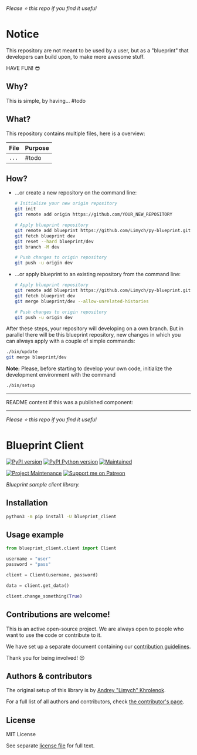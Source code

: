 *Please :star: this repo if you find it useful*

# Notice

This repository are not meant to be used by a user, but as a "blueprint" that developers
can build upon, to make more awesome stuff.

HAVE FUN! 😎

## Why?

This is simple, by having... #todo

## What?

This repository contains multiple files, here is a overview:

File | Purpose
-- | --
`...` | #todo

## How?

* …or create a new repository on the command line:
    ```bash
    # Initialize your new origin repository
    git init
    git remote add origin https://github.com/YOUR_NEW_REPOSITORY

    # Apply blueprint repository
    git remote add blueprint https://github.com/Limych/py-blueprint.git
    git fetch blueprint dev
    git reset --hard blueprint/dev
    git branch -M dev

    # Push changes to origin repository
    git push -u origin dev
    ```

* …or apply blueprint to an existing repository from the command line:
    ```bash
    # Apply blueprint repository
    git remote add blueprint https://github.com/Limych/py-blueprint.git
    git fetch blueprint dev
    git merge blueprint/dev --allow-unrelated-histories

    # Push changes to origin repository
    git push -u origin dev
    ```

After these steps, your repository will developing on a own branch. But in parallel there will be this blueprint repository, new changes in which you can always apply with a couple of simple commands:
```bash
./bin/update
git merge blueprint/dev
```

**Note:** Please, before starting to develop your own code, initialize the development environment with the command
```bash
./bin/setup
```

***
README content if this was a published component:
***

*Please :star: this repo if you find it useful*

# Blueprint Client

[![PyPI version][pypi-shield]][pypi]
[![PyPI Python version][pypi-pyversion]][pypi]
[![Maintained][Maintained]](#)

[![Project Maintenance][maintenance-shield]][user_profile]
[![Support me on Patreon][patreon-shield]][patreon]

_Blueprint sample client library._

## Installation

```bash
python3 -m pip install -U blueprint_client
```

## Usage example

```python
from blueprint_client.client import Client

username = "user"
password = "pass"

client = Client(username, password)

data = client.get_data()

client.change_something(True)
```

## Contributions are welcome!

This is an active open-source project. We are always open to people who want to
use the code or contribute to it.

We have set up a separate document containing our [contribution guidelines](CONTRIBUTING.md).

Thank you for being involved! :heart_eyes:

## Authors & contributors

The original setup of this library is by [Andrey "Limych" Khrolenok](https://github.com/Limych).

For a full list of all authors and contributors, check [the contributor's page][contributors].

## License

MIT License

See separate [license file](LICENSE.md) for full text.

[contributors]: https://github.com/Limych/py-blueprint/graphs/contributors
[license]: https://github.com/Limych/py-blueprint/blob/main/LICENSE.md
[license-shield]: https://img.shields.io/pypi/l/blueprint_client.svg?style=popout
[maintained]: https://img.shields.io/maintenance/yes/2022.svg?style=popout
[maintenance-shield]: https://img.shields.io/badge/maintainer-Andrey%20Khrolenok%20%40Limych-blue.svg?style=popout
[user_profile]: https://github.com/Limych
[pypi]: https://pypi.org/project/blueprint_client/
[pypi-pyversion]: https://img.shields.io/pypi/pyversions/blueprint_client.svg?style=popout
[pypi-shield]: https://img.shields.io/pypi/v/blueprint_client.svg?style=popout
[patreon-shield]: https://img.shields.io/endpoint.svg?url=https%3A%2F%2Fshieldsio-patreon.vercel.app%2Fapi%3Fusername%3DLimych%26type%3Dpatrons&style=popout
[patreon]: https://www.patreon.com/join/limych
